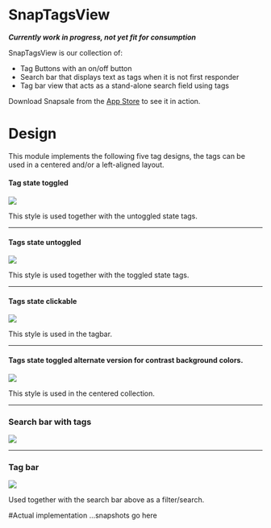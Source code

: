 # SnapTagsView

***Currently work in progress, not yet fit for consumption***

SnapTagsView is our collection of:
- Tag Buttons with an on/off button
- Search bar that displays text as tags when it is not first responder
- Tag bar view that acts as a stand-alone search field using tags

Download Snapsale from the [App Store](http://r.yoz.io/x5.c.h?utm_content=GithubSnapTagsView&instanceId=5984489495330816&yozio_ipad_deeplink_url=snapsale://instance/5984489495330816&yozio_iphone_deeplink_url=snapsale://instance/5984489495330816) to see it in action.


# Design
This module implements the following five tag designs, the tags can be used in a centered and/or a left-aligned layout.

#### Tag state toggled
![](Design/tags_active.png)

This style is used together with the untoggled state tags.

---

#### Tags state untoggled
![](Design/tags_inactive.png)

This style is used together with the toggled state tags.

---

#### Tags state clickable
![](Design/tags_clickable.png)

This style is used in the tagbar.

---

#### Tags state toggled alternate version for contrast background colors.
![](Design/tags_centered_clickable.png)

This style is used in the centered collection.

---

### Search bar with tags
![](Design/search_bar_tags.png)

---

### Tag bar
![](Design/tag_bar.png)

Used together with the search bar above as a filter/search.


#Actual implementation
...snapshots go here